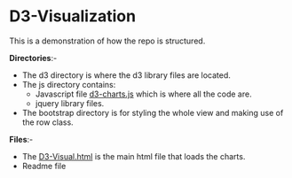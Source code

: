 # D3-Visualization

This is a demonstration of how the repo is structured.

**Directories**:-
- The d3 directory is where the d3 library files are located.
- The js directory contains:
    - Javascript file [d3-charts.js](https://github.com/som3a123/D3-Visualization/blob/master/js/d3-charts.js) which is where all the code are.
    - jquery library files.
- The bootstrap directory is for styling the whole view and making use of the row class.

**Files**:-
  - The [D3-Visual.html](https://github.com/som3a123/D3-Visualization/blob/master/D3-Visual.html) is the main html file that loads the charts.
  - Readme file